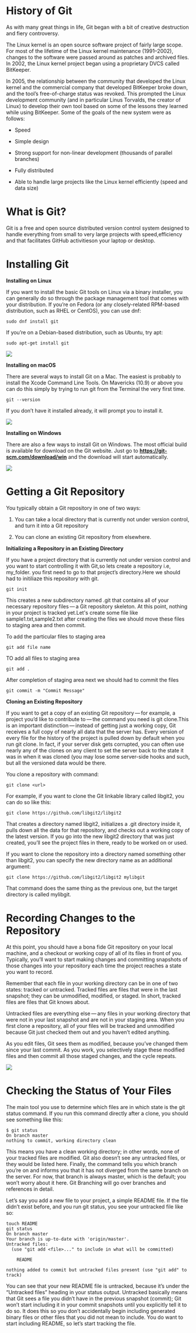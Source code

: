 # History of Git

As with many great things in life, Git began with a bit of creative destruction and fiery controversy.

The Linux kernel is an open source software project of fairly large scope. For most of the lifetime of the Linux kernel maintenance (1991–2002), changes to the software were passed around as patches and archived files. In 2002, the Linux kernel project began using a proprietary DVCS called BitKeeper.

In 2005, the relationship between the community that developed the Linux kernel and the commercial company that developed BitKeeper broke down, and the tool’s free-of-charge status was revoked. This prompted the Linux development community (and in particular Linus Torvalds, the creator of Linux) to develop their own tool based on some of the lessons they learned while using BitKeeper. Some of the goals of the new system were as follows:

- Speed

- Simple design

- Strong support for non-linear development (thousands of parallel branches)

- Fully distributed

- Able to handle large projects like the Linux kernel efficiently (speed and data size)

# What is Git?

Git is a free and open source distributed version control system designed to handle everything from small to very large projects with speed,efficiency and that facilitates GitHub activitieson your laptop or desktop.

# Installing Git

**Installing on Linux**

If you want to install the basic Git tools on Linux via a binary installer, you can generally do so through the package management tool that comes with your distribution. If you’re on Fedora (or any closely-related RPM-based distribution, such as RHEL or CentOS), you can use dnf:
```
sudo dnf install git
```
If you’re on a Debian-based distribution, such as Ubuntu, try apt:

```
sudo apt-get install git
```
<img src="https://www.cdn.geeksforgeeks.org/wp-content/uploads/har_4_1.png">

**Installing on macOS**

There are several ways to install Git on a Mac. The easiest is probably to install the Xcode Command Line Tools. On Mavericks (10.9) or above you can do this simply by trying to run git from the Terminal the very first time.

```
git --version
```
If you don’t have it installed already, it will prompt you to install it.

<img src="https://git-scm.com/book/en/v2/images/git-osx-installer.png">

**Installing on Windows**

There are also a few ways to install Git on Windows. The most official build is available for download on the Git website. Just go to                 **https://git-scm.com/download/win** and the download will start automatically.

<img src="https://phoenixnap.com/kb/wp-content/uploads/2019/12/download-git-for-windows.png">

# Getting a Git Repository

You typically obtain a Git repository in one of two ways:

1. You can take a local directory that is currently not under version control, and turn it into a Git repository

2. You can clone an existing Git repository from elsewhere.

**Initializing a Repository in an Existing Directory**

If you have a project directory that is currently not under version control and you want to start controlling it with Git,so lets create a repository i.e, my_folder. you first need to go to that project’s directory.Here we should had to initiliaze this repository with git.

```
git init
```
This creates a new subdirectory named .git that contains all of your necessary repository files — a Git repository skeleton. At this point, nothing in your project is tracked yet.Let's create some file like sample1.txt,sample2.txt after creating the files we should move these files to staging area and then commit.

To add the particular files to staging area 

```
git add file name
```

TO add all files to staging area

```
git add .
```

After completion of staging area next we should had to commit the files

```
git commit -m "Commit Message"
```
**Cloning an Existing Repository**

If you want to get a copy of an existing Git repository — for example, a project you’d like to contribute to — the command you need is git clone.This is an important distinction — instead of getting just a working copy, Git receives a full copy of nearly all data that the server has. Every version of every file for the history of the project is pulled down by default when you run git clone. In fact, if your server disk gets corrupted, you can often use nearly any of the clones on any client to set the server back to the state it was in when it was cloned (you may lose some server-side hooks and such, but all the versioned data would be there.

You clone a repository with command:

```
git clone <url>
```

 For example, if you want to clone the Git linkable library called libgit2, you can do so like this:
 
 ```
 git clone https://github.com/libgit2/libgit2
 ```
 
 That creates a directory named libgit2, initializes a .git directory inside it, pulls down all the data for that repository, and checks out a working copy of the latest version. If you go into the new libgit2 directory that was just created, you’ll see the project files in there, ready to be worked on or used.

If you want to clone the repository into a directory named something other than libgit2, you can specify the new directory name as an additional argument:
```
git clone https://github.com/libgit2/libgit2 mylibgit
```
That command does the same thing as the previous one, but the target directory is called mylibgit.

# Recording Changes to the Repository

At this point, you should have a bona fide Git repository on your local machine, and a checkout or working copy of all of its files in front of you. Typically, you’ll want to start making changes and committing snapshots of those changes into your repository each time the project reaches a state you want to record.

Remember that each file in your working directory can be in one of two states: tracked or untracked. Tracked files are files that were in the last snapshot; they can be unmodified, modified, or staged. In short, tracked files are files that Git knows about.

Untracked files are everything else — any files in your working directory that were not in your last snapshot and are not in your staging area. When you first clone a repository, all of your files will be tracked and unmodified because Git just checked them out and you haven’t edited anything.

As you edit files, Git sees them as modified, because you’ve changed them since your last commit. As you work, you selectively stage these modified files and then commit all those staged changes, and the cycle repeats.

<img src="https://git-scm.com/book/en/v2/images/lifecycle.png">

# Checking the Status of Your Files

The main tool you use to determine which files are in which state is the git status command. If you run this command directly after a clone, you should see something like this:
```
$ git status
On branch master
nothing to commit, working directory clean
```
This means you have a clean working directory; in other words, none of your tracked files are modified. Git also doesn’t see any untracked files, or they would be listed here. Finally, the command tells you which branch you’re on and informs you that it has not diverged from the same branch on the server. For now, that branch is always master, which is the default; you won’t worry about it here. Git Branching will go over branches and references in detail.

Let’s say you add a new file to your project, a simple README file. If the file didn’t exist before, and you run git status, you see your untracked file like so:
```
touch README
git status
On branch master
Your branch is up-to-date with 'origin/master'.
Untracked files:
  (use "git add <file>..." to include in what will be committed)

    README

nothing added to commit but untracked files present (use "git add" to track)
```
You can see that your new README file is untracked, because it’s under the “Untracked files” heading in your status output. Untracked basically means that Git sees a file you didn’t have in the previous snapshot (commit); Git won’t start including it in your commit snapshots until you explicitly tell it to do so. It does this so you don’t accidentally begin including generated binary files or other files that you did not mean to include. You do want to start including README, so let’s start tracking the file.








